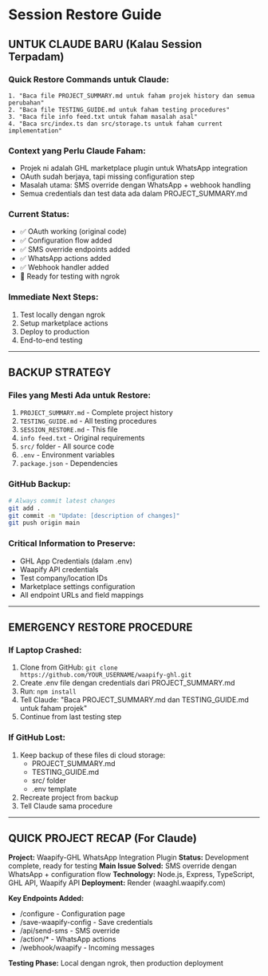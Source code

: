 # Session Restore Guide

## UNTUK CLAUDE BARU (Kalau Session Terpadam)

### Quick Restore Commands untuk Claude:
```
1. "Baca file PROJECT_SUMMARY.md untuk faham projek history dan semua perubahan"
2. "Baca file TESTING_GUIDE.md untuk faham testing procedures"  
3. "Baca file info feed.txt untuk faham masalah asal"
4. "Baca src/index.ts dan src/storage.ts untuk faham current implementation"
```

### Context yang Perlu Claude Faham:
- Projek ni adalah GHL marketplace plugin untuk WhatsApp integration
- OAuth sudah berjaya, tapi missing configuration step
- Masalah utama: SMS override dengan WhatsApp + webhook handling
- Semua credentials dan test data ada dalam PROJECT_SUMMARY.md

### Current Status:
- ✅ OAuth working (original code)
- ✅ Configuration flow added
- ✅ SMS override endpoints added  
- ✅ WhatsApp actions added
- ✅ Webhook handler added
- 🧪 Ready for testing with ngrok

### Immediate Next Steps:
1. Test locally dengan ngrok
2. Setup marketplace actions
3. Deploy to production
4. End-to-end testing

---

## BACKUP STRATEGY

### Files yang Mesti Ada untuk Restore:
1. `PROJECT_SUMMARY.md` - Complete project history
2. `TESTING_GUIDE.md` - All testing procedures  
3. `SESSION_RESTORE.md` - This file
4. `info feed.txt` - Original requirements
5. `src/` folder - All source code
6. `.env` - Environment variables
7. `package.json` - Dependencies

### GitHub Backup:
```bash
# Always commit latest changes
git add .
git commit -m "Update: [description of changes]"
git push origin main
```

### Critical Information to Preserve:
- GHL App Credentials (dalam .env)
- Waapify API credentials  
- Test company/location IDs
- Marketplace settings configuration
- All endpoint URLs and field mappings

---

## EMERGENCY RESTORE PROCEDURE

### If Laptop Crashed:
1. Clone from GitHub: `git clone https://github.com/YOUR_USERNAME/waapify-ghl.git`
2. Create .env file dengan credentials dari PROJECT_SUMMARY.md
3. Run: `npm install`
4. Tell Claude: "Baca PROJECT_SUMMARY.md dan TESTING_GUIDE.md untuk faham projek"
5. Continue from last testing step

### If GitHub Lost:
1. Keep backup of these files di cloud storage:
   - PROJECT_SUMMARY.md
   - TESTING_GUIDE.md  
   - src/ folder
   - .env template
2. Recreate project from backup
3. Tell Claude sama procedure

---

## QUICK PROJECT RECAP (For Claude)

**Project:** Waapify-GHL WhatsApp Integration Plugin
**Status:** Development complete, ready for testing
**Main Issue Solved:** SMS override dengan WhatsApp + configuration flow
**Technology:** Node.js, Express, TypeScript, GHL API, Waapify API
**Deployment:** Render (waaghl.waapify.com)

**Key Endpoints Added:**
- /configure - Configuration page
- /save-waapify-config - Save credentials  
- /api/send-sms - SMS override
- /action/* - WhatsApp actions
- /webhook/waapify - Incoming messages

**Testing Phase:** Local dengan ngrok, then production deployment